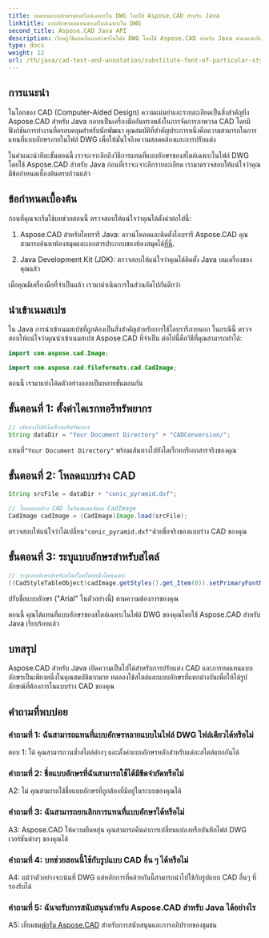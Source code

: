 ```yaml
---
title: ทดแทนแบบอักษรของสไตล์เฉพาะใน DWG โดยใช้ Aspose.CAD สำหรับ Java
linktitle: แบบอักษรทดแทนของสไตล์เฉพาะใน DWG
second_title: Aspose.CAD Java API
description: เรียนรู้วิธีแทนที่แบบอักษรในไฟล์ DWG โดยใช้ Aspose.CAD สำหรับ Java คำแนะนำทีละขั้นตอนสำหรับการปรับแต่งสไตล์อย่างแม่นยำ
type: docs
weight: 12
url: /th/java/cad-text-and-annotation/substitute-font-of-particular-style-in-dwg/
---
```

## การแนะนำ

ในโลกของ CAD (Computer-Aided Design) ความแม่นยำและรายละเอียดเป็นสิ่งสำคัญยิ่ง Aspose.CAD สำหรับ Java กลายเป็นเครื่องมืออันทรงพลังในการจัดการภาพวาด CAD โดยมีฟังก์ชันการทำงานที่ครอบคลุมสำหรับนักพัฒนา คุณสมบัติที่สำคัญประการหนึ่งคือความสามารถในการแทนที่แบบอักษรภายในไฟล์ DWG เพื่อให้มั่นใจถึงความสอดคล้องและการปรับแต่ง

ในคำแนะนำทีละขั้นตอนนี้ เราจะเจาะลึกถึงวิธีการแทนที่แบบอักษรของสไตล์เฉพาะในไฟล์ DWG โดยใช้ Aspose.CAD สำหรับ Java ก่อนที่เราจะเจาะลึกรายละเอียด เรามาตรวจสอบให้แน่ใจว่าคุณมีข้อกำหนดเบื้องต้นครบถ้วนแล้ว

## ข้อกำหนดเบื้องต้น

ก่อนที่คุณจะเริ่มใช้บทช่วยสอนนี้ ตรวจสอบให้แน่ใจว่าคุณได้ตั้งค่าต่อไปนี้:

1.  Aspose.CAD สำหรับไลบรารี Java: ดาวน์โหลดและติดตั้งไลบรารี Aspose.CAD คุณสามารถค้นหาห้องสมุดและเอกสารประกอบของห้องสมุดได้[ที่นี่](https://releases.aspose.com/cad/java/).

2. Java Development Kit (JDK): ตรวจสอบให้แน่ใจว่าคุณได้ติดตั้ง Java บนเครื่องของคุณแล้ว

เมื่อคุณมีเครื่องมือที่จำเป็นแล้ว เรามาดำเนินการในส่วนถัดไปกันดีกว่า

## นำเข้าเนมสเปซ

ใน Java การนำเข้าเนมสเปซที่ถูกต้องเป็นสิ่งสำคัญสำหรับการใช้ไลบรารีภายนอก ในกรณีนี้ ตรวจสอบให้แน่ใจว่าคุณนำเข้าเนมสเปซ Aspose.CAD ที่จำเป็น ต่อไปนี้คือวิธีที่คุณสามารถทำได้:

```java
import com.aspose.cad.Image;

import com.aspose.cad.fileformats.cad.CadImage;

```

ตอนนี้ เรามาแบ่งโค้ดตัวอย่างออกเป็นหลายขั้นตอนกัน

## ขั้นตอนที่ 1: ตั้งค่าไดเรกทอรีทรัพยากร

```java
// เส้นทางไปยังไดเร็กทอรีทรัพยากร
String dataDir = "Your Document Directory" + "CADConversion/";
```

 แทนที่`"Your Document Directory"` พร้อมเส้นทางไปยังไดเร็กทอรีเอกสารจริงของคุณ

## ขั้นตอนที่ 2: โหลดแบบร่าง CAD

```java
String srcFile = dataDir + "conic_pyramid.dxf";

// โหลดแบบร่าง CAD ในอินสแตนซ์ของ CadImage
CadImage cadImage = (CadImage)Image.load(srcFile);
```

 ตรวจสอบให้แน่ใจว่าได้เปลี่ยน`"conic_pyramid.dxf"`ด้วยชื่อจริงของแบบร่าง CAD ของคุณ

## ขั้นตอนที่ 3: ระบุแบบอักษรสำหรับสไตล์

```java
// ระบุแบบอักษรสำหรับสไตล์ใดสไตล์หนึ่งโดยเฉพาะ
((CadStyleTableObject)cadImage.getStyles().get_Item(0)).setPrimaryFontName("Arial");
```

ปรับชื่อแบบอักษร ("Arial" ในตัวอย่างนี้) ตามความต้องการของคุณ

ตอนนี้ คุณได้แทนที่แบบอักษรของสไตล์เฉพาะในไฟล์ DWG ของคุณโดยใช้ Aspose.CAD สำหรับ Java เรียบร้อยแล้ว

## บทสรุป

Aspose.CAD สำหรับ Java เปิดความเป็นไปได้สำหรับการปรับแต่ง CAD และการทดแทนแบบอักษรเป็นเพียงหนึ่งในคุณสมบัติมากมาย ทดลองใช้สไตล์และแบบอักษรที่แตกต่างกันเพื่อให้ได้รูปลักษณ์ที่ต้องการในแบบร่าง CAD ของคุณ

## คำถามที่พบบ่อย

### คำถามที่ 1: ฉันสามารถแทนที่แบบอักษรหลายแบบในไฟล์ DWG ไฟล์เดียวได้หรือไม่

ตอบ 1: ได้ คุณสามารถวนซ้ำสไตล์ต่างๆ และตั้งค่าแบบอักษรหลักสำหรับแต่ละสไตล์แยกกันได้

### คำถามที่ 2: ชื่อแบบอักษรที่ฉันสามารถใช้ได้มีขีดจำกัดหรือไม่

A2: ไม่ คุณสามารถใช้ชื่อแบบอักษรที่ถูกต้องที่มีอยู่ในระบบของคุณได้

### คำถามที่ 3: ฉันสามารถยกเลิกการแทนที่แบบอักษรได้หรือไม่

A3: Aspose.CAD ให้ความยืดหยุ่น คุณสามารถคืนค่าการเปลี่ยนแปลงหรือบันทึกไฟล์ DWG เวอร์ชันต่างๆ ของคุณได้

### คำถามที่ 4: บทช่วยสอนนี้ใช้กับรูปแบบ CAD อื่น ๆ ได้หรือไม่

A4: แม้ว่าตัวอย่างจะเน้นที่ DWG แต่หลักการที่คล้ายกันนี้สามารถนำไปใช้กับรูปแบบ CAD อื่นๆ ที่รองรับได้

### คำถามที่ 5: ฉันจะรับการสนับสนุนสำหรับ Aspose.CAD สำหรับ Java ได้อย่างไร

A5: เยี่ยมชม[ฟอรั่ม Aspose.CAD](https://forum.aspose.com/c/cad/19) สำหรับการสนับสนุนและการอภิปรายของชุมชน